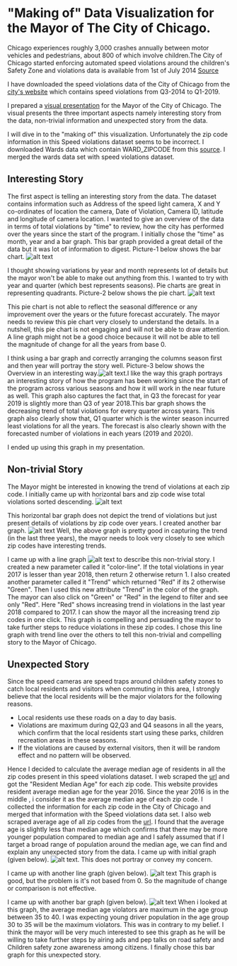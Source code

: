 # "Making of" Data Visualization for the Mayor of The City of Chicago.

Chicago experiences roughly 3,000 crashes annually between motor vehicles and pedestrians, about 800 of which involve children.The City of Chicago started enforcing automated speed violations around the children's Safety Zone and violations data is available from 1st of July 2014 [Source](https://www.chicago.gov/city/en/depts/cdot/supp_info/children_s_safetyzoneporgramautomaticspeedenforcement.html)

I have downloaded the speed violations data of the City of Chicago from the [city's website](https://data.cityofchicago.org/Transportation/Speed-Camera-Violations/hhkd-xvj4) which contains speed violations from Q3-2014 to Q1-2019.

I prepared a [visual presentation](https://public.tableau.com/profile/srinivasan.vasudevan#!/vizhome/InduvidualProject-ThreeAspects/ThreeAspects) for the Mayor of the City of Chicago. The visual presents the three important aspects namely interesting story from the data, non-trivial information and unexpected story from the data.

I will dive in to the "making of" this visualization. Unfortunately the zip code information in this Speed violations dataset seems to be incorrect. I downloaded Wards data which contain WARD_ZIPCODE from this [source](https://data.cityofchicago.org/Facilities-Geographic-Boundaries/Ward-Offices/htai-wnw4). I merged the wards data set with speed violations dataset.

## Interesting Story

The first aspect is telling an interesting story from the data. The dataset contains information such as Address of the speed light camera, X and Y co-ordinates of location the camera, Date of Violation, Camera ID, latitude and longitude of camera location. I wanted to give an overview of the data in terms of total violations by "time" to review, how the city has performed over the years since the start of the program. I initially chose the "time" as month, year and a bar graph. This bar graph provided a great detail of the data but it was lot of information to digest. Picture-1 below shows the bar chart. ![alt text](images/Overview-1.png)

I thought showing variations by year and month represents lot of details but the mayor won't be able to make out anything from this. I wanted to try with year and quarter (which best represents seasons). Pie charts are great in representing quadrants. Picture-2 below shows the pie chart. ![alt text](images/Overview-3.png)

This pie chart is not able to reflect the seasonal difference or any improvement over the years or the future forecast accurately. The mayor needs to review this pie chart very closely to understand the details. In a nutshell, this pie chart is not engaging and will not be able to draw attention. A line graph might not be a good choice because it will not be able to tell the magnitude of change for all the years from base 0. 

I think using a bar graph and correctly arranging the columns season first and then year will portray the story well. Picture-3 below shows the Overview in an interesting way.![alt text](images/Overview-final.png).I like the way this graph portrays an interesting story of how the program has been working since the start of the program across various seasons and how it will work in the near future as well. This graph also captures the fact that, in Q3 the forecast for year 2019 is slightly more than Q3 of year 2018.This bar graph shows the decreasing trend of total violations for every quarter across years. This graph also clearly show that, Q1 quarter which is the winter season incurred least violations for all the years. The forecast is also clearly shown with the forecasted number of violations in each years (2019 and 2020).

I ended up using this graph in my presentation.

## Non-trivial Story

The Mayor might be interested in knowing the trend of violations at each zip code.
I initially came up with horizontal bars and zip code wise total violations sorted descending. ![alt text](images/nontrivial-1.png)

This horizontal bar graph does not depict the trend of violations but just present details of violations by zip code over years. I created another bar graph. ![alt text](images/nontrend-2.png)
Well, the above graph is pretty good in capturing the trend (in the last three years), the mayor needs to look very closely to see which zip codes have interesting trends.

I came up with a line graph ![alt text](images/nontrivial-3.png) to describe this non-trivial story. I created a new parameter called it "color-line". If the total violations in year 2017 is lesser than year 2018, then return 2 otherwise return 1. I also created another parameter called it "Trend" which returned "Red" if its 2 otherwise "Green". Then I used this new attribute "Trend" in the color of the graph. The mayor can also click on "Green" or "Red" in the legend to filter and see only "Red". Here "Red" shows increasing trend in violations in the last year 2018 compared to 2017. I can show the mayor all the increasing trend zip codes in one click. This graph is compelling and persuading the mayor to take further steps to reduce violations in these zip codes. I chose this line graph with trend line over the others to tell this non-trivial and compelling story to the Mayor of Chicago.

## Unexpected Story

Since the speed cameras are speed traps around children safety zones to catch local residents and visitors when commuting in this area, I strongly believe that the local residents will be the major violators for the following reasons. 
* Local residents use these roads on a day to day basis.
* Violations are maximum during Q2,Q3 and Q4 seasons in all the years, which confirm that the local residents start using these parks, children recreation areas in these seasons.
* If the violations are caused by external visitors, then it will be random effect and no pattern will be observed.

Hence I decided to calculate the average median age of residents in all the zip codes present in this speed violations dataset. I web scraped the [url](http://www.city-data.com/zips/60626.html) 
and got the "Resident Median Age" for each zip code. This website provides resident average median age for the year 2016. Since the year 2016 is in the middle , i consider it as the average median age of each zip code. I collected the information for each zip code in the City of Chicago and merged that information with the Speed violations data set.
I also web scraped average age of all zip codes from the [url](http://zipatlas.com/us/il/chicago/zip-code-comparison/median-age.htm). I found that the average age is slightly less than median age which confirms that there may be more younger population compared to median age and I safely assumed that if I target a broad range of population around the median age, we can find and explain any unexpected story from the data. I came up with initial graph (given below). ![alt text](images/final-1.png). This does not portray or convey my concern. 

I came up with another line graph (given below). ![alt text](images/final-3.png) This graph is good, but the problem is it's not based from 0. So the magnitude of change or comparison is not effective.

I came up with another bar graph (given below). ![alt text](images/final-2.png) When i looked at this graph, the average median age violators are maximum in the age group between 35 to 40. I was expecting young driver population in the age group 30 to 35 will be the maximum violators. This was in contrary to my belief. I think the mayor will be very much interested to see this graph as he will be willing to take further steps by airing ads and pep talks on road safety and Children safety zone awareness among citizens. I finally chose this bar graph for this unexpected story.





